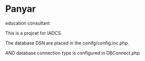 Panyar
======

education consultant

This is a projcet for IADCS.

The database DSN are placed in the conifg/config.inc.php.

AND database connection type is configured in DBConnect.php 


